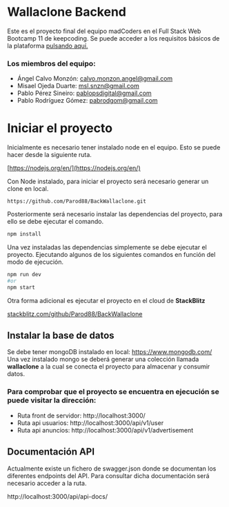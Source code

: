 # Wallaclone Backend

Este es el proyecto final del equipo madCoders en el Full Stack Web Bootcamp 11 de keepcoding. Se puede acceder a los requisitos básicos de la plataforma [pulsando aquí.](./documentation/specifications_wallaclone.pdf)

### Los miembros del equipo:

- Ángel Calvo Monzón: [calvo.monzon.angel@gmail.com](mailto:calvo.monzon.angel@gmail.com)
- Misael Ojeda Duarte: [msl.snzn@gmail.com](mailto:msl.snzn@gmail.com)
- Pablo Pérez Sineiro: [pablopsdigital@gmail.com](mailto:pablopsdigital@gmail.com)
- Pablo Rodríguez Gómez: [pabrodgom@gmail.com](mailto:pabrodgom@gmail.com)

# Iniciar el proyecto

Inicialmente es necesario tener instalado node en el equipo. Esto se puede hacer desde la siguiente ruta.

[https://nodejs.org/en/](https://nodejs.org/en/)

Con Node instalado, para iniciar el proyecto será necesario generar un clone en local.

    https://github.com/Parod88/BackWallaclone.git

Posteriormente será necesario instalar las dependencias del proyecto, para ello se debe ejecutar el comando.

```bash
npm install
```

Una vez instaladas las dependencias simplemente se debe ejecutar el proyecto. Ejecutando algunos de los siguientes comandos en función del modo de ejecución.

```bash
npm run dev
#or
npm start
```

Otra forma adicional es ejecutar el proyecto en el cloud de **StackBlitz**

[stackblitz.com/github/Parod88/BackWallaclone](stackblitz.com/github/Parod88/BackWallaclone)

## Instalar la base de datos

Se debe tener mongoDB instalado en local: https://www.mongodb.com/
Una vez instalado mongo se deberá generar una colección llamada **wallaclone** a la cual se conecta el proyecto para almacenar y consumir datos.

### Para comprobar que el proyecto se encuentra en ejecución se puede visitar la dirección:

- Ruta front de servidor: http://localhost:3000/
- Ruta api usuarios: http://localhost:3000/api/v1/user
- Ruta api anuncios: http://localhost:3000/api/v1/advertisement

## Documentación API

Actualmente existe un fichero de swagger.json donde se documentan los diferentes endpoints del API. Para consultar dicha documentación será necesario acceder a la ruta.

http://localhost:3000/api/api-docs/
